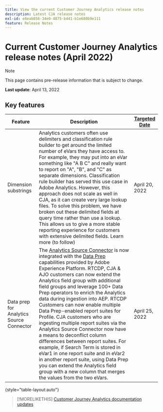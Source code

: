 ```yaml
---
title: View the current Customer Journey Analytics release notes
description: Latest CJA release notes
exl-id: e8eab856-34e0-4875-b441-b1e680b9e111
feature: Release Notes
---
```

# Current Customer Journey Analytics release notes (April 2022)

>[!NOTE]
>
>This page contains pre-release information that is subject to change.

**Last update**: April 13, 2022

## Key features

| Feature | Description | [Targeted Date](/help/release-notes/releases.md) |
| ----------- | ---------- | ----- |
| Dimension substrings | Analytics customers often use delimiters and classification rule builder to get around the limited number of eVars they have access to. For example, they may put into an eVar something like "A B C" and really want to report on "A", "B", and "C" as separate dimensions. Classification rule builder has served this use case in Adobe Analytics. However, this approach does not scale as well in CJA, as it can create very large lookup files. To solve this problem, we have broken out these delimited fields at query time rather than use a lookup. This allows us to give a more stable reporting experience for customers with extensive delimited fields. Learn more (to follow) | April 20, 2022 |
| Data prep for Analytics Source Connector | The [Analytics Source Connector](https://experienceleague.adobe.com/docs/experience-platform/sources/ui-tutorials/create/adobe-applications/analytics.html?lang=en) is now integrated with the [Data Prep](https://experienceleague.adobe.com/docs/experience-platform/data-prep/home.html) capabilities provided by Adobe Experience Platform. RTCDP, CJA & AJO customers can now extend the Analytics field group with additional field groups and leverage 100+ Data Prep operators to enrich the Analytics data during ingestion into AEP. RTCDP Customers can now enable multiple Data Prep-enabled report suites for Profile. CJA customers who are ingesting multiple report suites via the Analytics Source Connector now have a means to deconflict column differences between report suites. For example, if Search Term is stored in eVar1 in one report suite and in eVar2 in another report suite, using Data Prep you can extend the Analytics field group with a new column that merges the values from the two eVars.| April 25, 2022 |

{style="table-layout:auto"}

>[!MORELIKETHIS]
>[Customer Journey Analytics documentation updates](/help/release-notes/doc-changes.md)
